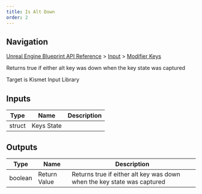 ```yaml
---
title: Is Alt Down
order: 2
---
```

## Navigation

[Unreal Engine Blueprint API Reference](https://dev.epicgames.com/documentation/en-us/unreal-engine/BlueprintAPI) > [Input](https://dev.epicgames.com/documentation/en-us/unreal-engine/BlueprintAPI/Input) > [Modifier Keys](https://dev.epicgames.com/documentation/en-us/unreal-engine/BlueprintAPI/Input/ModifierKeys)

Returns true if either alt key was down when the key state was captured

Target is Kismet Input Library

## Inputs

| Type | Name | Description |
| --- | --- | --- |
| struct | Keys State |  |

## Outputs

| Type | Name | Description |
| --- | --- | --- |
| boolean | Return Value | Returns true if either alt key was down when the key state was captured |
